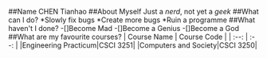 ##Name
CHEN Tianhao
##About Myself
Just a _nerd_, not yet a _geek_
##What can I do?
*Slowly fix bugs
*Create more bugs
*Ruin a programme
##What haven't I done?
-[]Become Mad
-[]Become a Genius
-[]Become a God
##What are my favourite courses?
| Course Name |  Course Code |
|    :--:     |     :--:     |
|Engineering Practicum|CSCI 3251|
|Computers and Society|CSCI 3250|